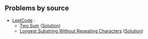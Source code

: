 ## Problems by source

- [LeetCode](https://leetcode.com)  :
  - [Two Sum](https://leetcode.com/problems/two-sum/) ([Solution](solutions/two_sum.py))  
  - [Longest Substring Without Repeating Characters](https://leetcode.com/problems/longest-substring-without-repeating-characters/) ([Solution](solutions/longest_substring.py))  

